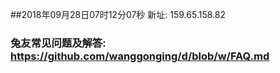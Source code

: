 ##2018年09月28日07时12分07秒 新址: 159.65.158.82
### 兔友常见问题及解答: https://github.com/wanggonging/d/blob/w/FAQ.md
